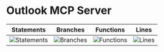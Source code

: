 # Outlook MCP Server

| Statements                  | Branches                | Functions                 | Lines             |
| --------------------------- | ----------------------- | ------------------------- | ----------------- |
| ![Statements](https://img.shields.io/badge/statements-42.17%25-red.svg?style=flat) | ![Branches](https://img.shields.io/badge/branches-33.81%25-red.svg?style=flat) | ![Functions](https://img.shields.io/badge/functions-45.65%25-red.svg?style=flat) | ![Lines](https://img.shields.io/badge/lines-42.72%25-red.svg?style=flat) |